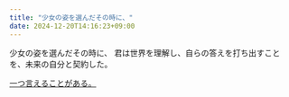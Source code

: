 ```yaml
---
title: "少女の姿を選んだその時に、"
date: 2024-12-20T14:16:23+09:00
---
```

少女の姿を選んだその時に、
君は世界を理解し、自らの答えを打ち出すことを、未来の自分と契約した。

[一つ言えることがある。](Info/一つ言えることがある。.md)
